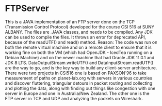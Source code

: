 # FTPServer
This is a JAVA implementation of an FTP server done on the TCP (Transmission Control Protocol) developed for the course CSI 516 at SUNY ALBANY.
The files are .JAVA classes, and needs to be compiled. Any JDK can be used to compile the files.
It throws an error for deprecated API, because of the readUTF() and read() method.
Reason: The code was run on both the remote virtual machine and on a remote client to ensure that it is working fine on both the VM (which had OpenJDK - IcedTea running on a Debian Machine) and on the newer machine that had Oracle JDK 11.0.1 and JDK 8 LTS.
DataOutputStream.writeUTF() and DataInputStream.readUTF() are the way to go, and is the key way to build any client-server architecture.
There were two projects in CSI516 one is based on PAXSON'96 to take measurement of paths on planet-lab.org with servers in various countries and discover fluttering, triangular detours in packet routing and collecting and plotting the data, along with finding out things like congestion with one server in Europe and one in Australia/New Zealand. The other one is the FTP server in TCP and UDP and analyzing the packets on Wireshark.
